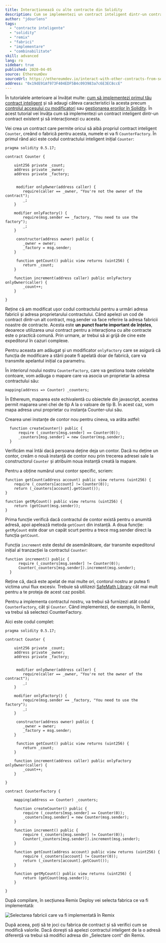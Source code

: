 ```yaml
---
title: Interacționează cu alte contracte din Solidity
description: Cum se implementezi un contract inteligent dintr-un contract existent și să interacționezi cu acesta
author: "jdourlens"
tags:
  - "contracte inteligente"
  - "solidity"
  - "remix"
  - "fabrici"
  - "implementare"
  - "combinabilitate"
skill: advanced
lang: ro
sidebar: true
published: 2020-04-05
source: EthereumDev
sourceUrl: https://ethereumdev.io/interact-with-other-contracts-from-solidity/
address: "0x19dE91Af973F404EDF5B4c093983a7c6E3EC8ccE"
---
```


În tutorialele anterioare ai învățat multe: [cum să implementezi primul tău contract inteligent](/developers/tutorials/deploying-your-first-smart-contract/) și să adaugi câteva caracteristici la acesta precum [controlul accesului cu modificatori](https://ethereumdev.io/organize-your-code-and-control-access-to-your-smart-contract-with-modifiers/) sau [gestionarea erorilor în Solidity](https://ethereumdev.io/handle-errors-in-solidity-with-require-and-revert/). În acest tutorial vei învăța cum să implementezi un contract inteligent dintr-un contract existent și să interacționezi cu acesta.

Vei crea un contract care permite oricui să aibă propriul contract inteligent `Counter`, creând o fabrică pentru acesta, numele ei va fi `CounterFactory`. În primul rând aici este codul contractului inteligent inițial `Counter`:

```solidity
pragma solidity 0.5.17;

contract Counter {

    uint256 private _count;
    address private _owner;
    address private _factory;


     modifier onlyOwner(address caller) {
        require(caller == _owner, "You're not the owner of the contract");
        _;
    }

    modifier onlyFactory() {
        require(msg.sender == _factory, "You need to use the factory");
        _;
    }

     constructor(address owner) public {
        _owner = owner;
        _factory = msg.sender;
    }

     function getCount() public view returns (uint256) {
        return _count;
    }

    function increment(address caller) public onlyFactory onlyOwner(caller) {
        _count++;
    }

}
```

Reține că am modificat ușor codul contractului pentru a urmări adresa fabricii și adresa proprietarului contractului. Când apelezi un cod de contract dintr-un alt contract, msg.sender va face referire la adresa fabricii noastre de contracte. Acesta este **un punct foarte important de înțeles**, deoarece utilizarea unui contract pentru a interacționa cu alte contracte este o practică comună. Prin urmare, ar trebui să ai grijă de cine este expeditorul în cazuri complexe.

Pentru aceasta am adăugat și un modificator `onlyFactory` care se asigură că funcția de modificare a stării poate fi apelată doar de fabrică, care va transmite apelantul inițial ca parametru.

În interiorul noului nostru `CounterFactory`, care va gestiona toate celelalte contoare, vom adăuga o mapare care va asocia un proprietar la adresa contractului său:

```solidity
mapping(address => Counter) _counters;
```

În Ethereum, maparea este echivalentă cu obiectele din javascript, acestea permit maparea unei chei de tip A la o valoare de tip B. În acest caz, vom mapa adresa unui proprietar cu instanța Counter-ului său.

Crearea unei instanțe de contor nou pentru cineva, va arăta astfel:

```solidity
  function createCounter() public {
      require (_counters[msg.sender] == Counter(0));
      _counters[msg.sender] = new Counter(msg.sender);
  }
```

Verificăm mai întâi dacă persoana deține deja un contor. Dacă nu deține un contor, creăm o nouă instanță de contor nou prin trecerea adresei sale la constructorul `Counter` și atribuim noua instanță creată la mapare.

Pentru a obține numărul unui contor specific, scriem:

```solidity
function getCount(address account) public view returns (uint256) {
    require (_counters[account] != Counter(0));
    return (_counters[account].getCount());
}

function getMyCount() public view returns (uint256) {
    return (getCount(msg.sender));
}
```

Prima funcție verifică dacă contractul de contor există pentru o anumită adresă, apoi apelează metoda `getCount` din instanță. A doua funcție: `getMyCount` este doar un capăt scurt pentru a trece msg.sender direct la funcția `getCount`.

Funcția `increment` este destul de asemănătoare, dar transmite expeditorul inițial al tranzacției la contractul `Counter`:

```solidity
function increment() public {
      require (_counters[msg.sender] != Counter(0));
      Counter(_counters[msg.sender]).increment(msg.sender);
  }
```

Reține că, dacă este apelat de mai multe ori, contorul nostru ar putea fi victima unui flux excesiv. Trebuie să utilizezi [SafeMath Library](https://ethereumdev.io/using-safe-math-library-to-prevent-from-overflows/) cât mai mult pentru a te proteja de acest caz posibil.

Pentru a implementa contractul nostru, va trebui să furnizezi atât codul `CounterFactory`, cât și `Counter`. Când implementezi, de exemplu, în Remix, va trebui să selectezi CounterFactory.

Aici este codul complet:

```solidity
pragma solidity 0.5.17;

contract Counter {

    uint256 private _count;
    address private _owner;
    address private _factory;


     modifier onlyOwner(address caller) {
        require(caller == _owner, "You're not the owner of the contract");
        _;
    }

    modifier onlyFactory() {
        require(msg.sender == _factory, "You need to use the factory");
        _;
    }

     constructor(address owner) public {
        _owner = owner;
        _factory = msg.sender;
    }

     function getCount() public view returns (uint256) {
        return _count;
    }

    function increment(address caller) public onlyFactory onlyOwner(caller) {
        _count++;
    }

}

contract CounterFactory {

    mapping(address => Counter) _counters;

    function createCounter() public {
        require (_counters[msg.sender] == Counter(0));
        _counters[msg.sender] = new Counter(msg.sender);
    }

    function increment() public {
        require (_counters[msg.sender] != Counter(0));
        Counter(_counters[msg.sender]).increment(msg.sender);
    }

    function getCount(address account) public view returns (uint256) {
        require (_counters[account] != Counter(0));
        return (_counters[account].getCount());
    }

    function getMyCount() public view returns (uint256) {
        return (getCount(msg.sender));
    }

}
```

După compilare, în secțiunea Remix Deploy vei selecta fabrica ce va fi implementată:

![Selectarea fabricii care va fi implementată în Remix](./counterfactory-deploy.png)

După aceea, poți să te joci cu fabrica de contract și să verifici cum se modifică valorile. Dacă dorești să apelezi contractul inteligent de la o adresă diferență va trebui să modifici adresa din „Selectare cont” din Remix.
